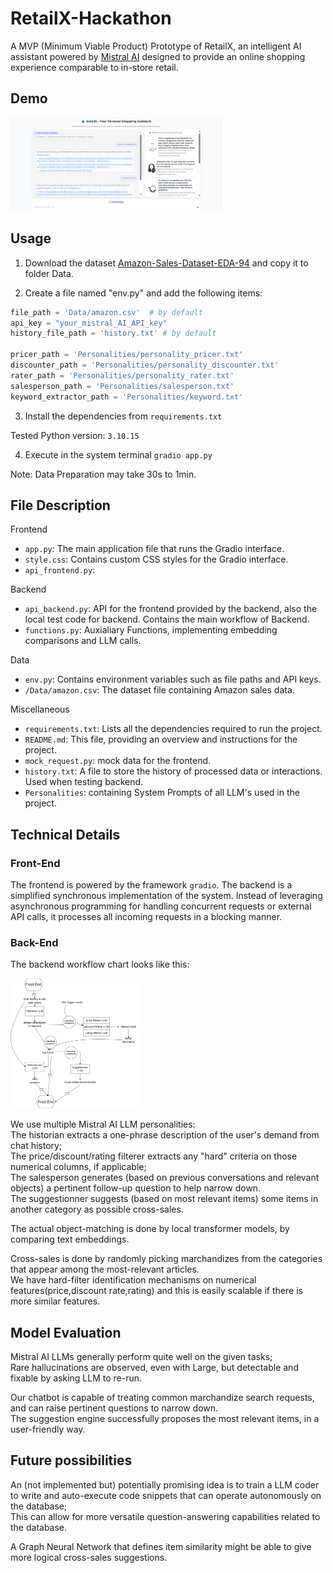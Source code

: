 # RetailX-Hackathon

A MVP (Minimum Viable Product) Prototype of RetailX,  an intelligent AI assistant powered by [Mistral AI](https://github.com/mistralai) designed to provide an online shopping experience comparable to in-store retail.

## Demo

<img src="Demo/demopic.png" alt="2" style="zoom: 33%;" />



## Usage

1. Download the dataset [Amazon-Sales-Dataset-EDA-94](https://www.kaggle.com/code/sonawanelalitsunil/amazon-sales-dataset-eda-94/notebook) and copy it to folder Data.

2. Create a file named "env.py" and add the following items:

```python
file_path = 'Data/amazon.csv'  # by default
api_key = "your_mistral_AI_API_key"
history_file_path = 'history.txt' # by default

pricer_path = 'Personalities/personality_pricer.txt'
discounter_path = 'Personalities/personality_discounter.txt'
rater_path = 'Personalities/personality_rater.txt'
salesperson_path = 'Personalities/salesperson.txt'
keyword_extractor_path = 'Personalities/keyword.txt'
```

3. Install the dependencies from `requirements.txt`

Tested Python version: `3.10.15`

4. Execute in the system terminal `gradio app.py`

Note: Data Preparation may take 30s to 1min.

## File Description

Frontend

- `app.py`: The main application file that runs the Gradio interface.
- `style.css`: Contains custom CSS styles for the Gradio interface.
- `api_frontend.py`: 

Backend

- `api_backend.py`: API for the frontend provided by the backend, also the local test code for backend. Contains the main workflow of Backend.  
- `functions.py`: Auxialiary Functions, implementing embedding comparisons and LLM calls.  

Data

- `env.py`: Contains environment variables such as file paths and API keys.
- `/Data/amazon.csv`: The dataset file containing Amazon sales data.

Miscellaneous

- `requirements.txt`: Lists all the dependencies required to run the project.
- `README.md`: This file, providing an overview and instructions for the project.
- `mock_request.py`: mock data for the frontend.  
- `history.txt`: A file to store the history of processed data or interactions. Used when testing backend.  
- `Personalities`: containing System Prompts of all LLM's used in the project.

## Technical Details
### Front-End  

The frontend is powered by the framework `gradio`. The backend is a simplified synchronous implementation of the system. Instead of leveraging asynchronous programming for handling concurrent requests or external API calls, it processes all incoming requests in a blocking manner.   

### Back-End  
The backend workflow chart looks like this: 

<img src="Demo/chart.png" alt="2" style="zoom: 25%;" />


We use multiple Mistral AI LLM personalities:  
The historian extracts a one-phrase description of the user's demand from chat history;  
The price/discount/rating filterer extracts any "hard" criteria on those numerical columns, if applicable;  
The salesperson generates (based on previous conversations and relevant objects) a pertinent follow-up question to help narrow down.  
The suggestionner suggests (based on most relevant items) some items in another category as possible cross-sales.

The actual object-matching is done by local transformer models, by comparing text embeddings.  

Cross-sales is done by randomly picking marchandizes from the categories that appear among the most-relevant articles.  
We have hard-filter identification mechanisms on numerical features(price,discount rate,rating) and this is easily scalable if there is more similar features.  

## Model Evaluation

Mistral AI LLMs generally perform quite well on the given tasks;  
Rare hallucinations are observed, even with Large, but detectable and fixable by asking LLM to re-run.

Our chatbot is capable of treating common marchandize search requests, and can raise pertinent questions to narrow down.  
The suggestion engine successfully proposes the most relevant items, in a user-friendly way.  

## Future possibilities  

An (not implemented but) potentially promising idea is to train a LLM coder to write and auto-execute code snippets that can operate autonomously on the database;  
This can allow for more versatile question-answering capabilities related to the database.  

A Graph Neural Network that defines item similarity might be able to give more logical cross-sales suggestions.

